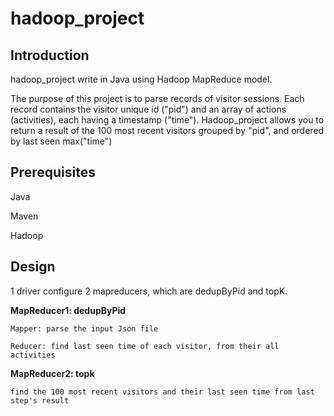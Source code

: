 # hadoop_project

## Introduction
hadoop_project write in Java using Hadoop MapReduce model.

The purpose of this project is to parse records of visitor sessions. Each record contains the visitor unique id ("pid") and an array of actions (activities), each having a timestamp ("time"). Hadoop_project allows you to return a result of the 100 most recent visitors grouped by "pid", and ordered by last seen max("time")

## Prerequisites
Java

Maven

Hadoop

## Design

1 driver configure 2 mapreducers, which are dedupByPid and topK.
 
**MapReducer1: dedupByPid**
  
    Mapper: parse the input Json file 
  
    Reducer: find last seen time of each visitor, from their all activities


**MapReducer2: topk**
  
    find the 100 most recent visitors and their last seen time from last step's result

